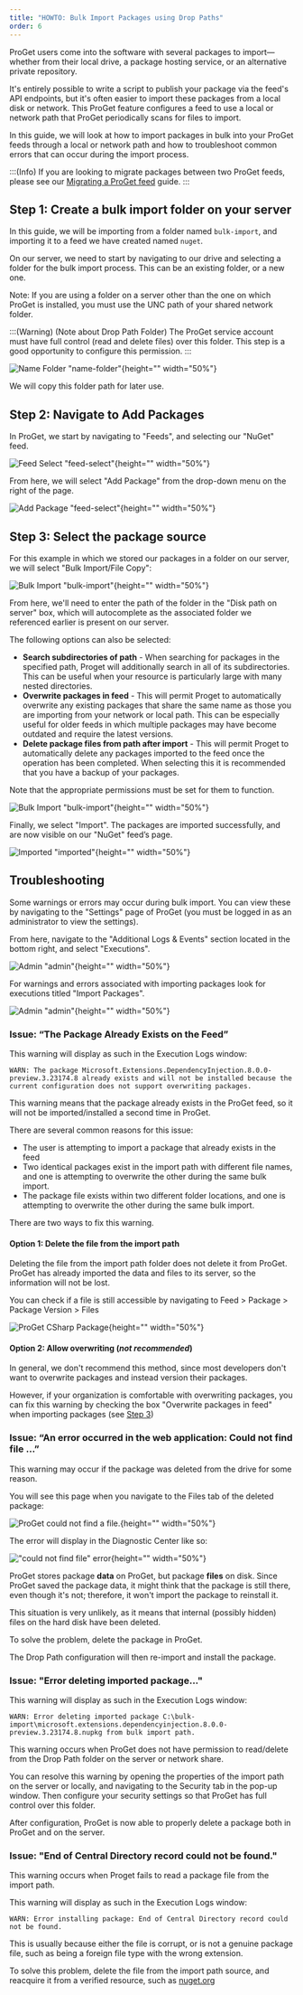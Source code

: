 ```yaml
---
title: "HOWTO: Bulk Import Packages using Drop Paths"
order: 6
---
```


ProGet users come into the software with several packages to import—whether from their local drive, a package hosting service, or an alternative private repository.

It's entirely possible to write a script to publish your package via the feed's API endpoints, but it's often easier to import these packages from a local disk or network. This ProGet feature configures a feed to use a local or network path that ProGet periodically scans for files to import.

In this guide, we will look at how to import packages in bulk into your ProGet feeds through a local or network path and how to troubleshoot common errors that can occur during the import process.

:::(Info)
If you are looking to migrate packages between two ProGet feeds, please see our [Migrating a ProGet feed](/docs/proget/feeds/feed-overview/proget-administration-migrating-a-proget-feed) guide.
:::

## Step 1: Create a bulk import folder on your server

In this guide, we will be importing from a folder named `bulk-import`, and importing it to a feed we have created named `nuget`.

On our server, we need to start by navigating to our drive and selecting a folder for the bulk import process. This can be an existing folder, or a new one.

Note: If you are using a folder on a server other than the one on which ProGet is installed, you must use the UNC path of your shared network folder.

:::(Warning) (Note about Drop Path Folder)
The ProGet service account must have full control (read and delete files) over this folder. This step is a good opportunity to configure this permission.
:::

![Name Folder "name-folder"](/resources/docs/server-folder-bulkimport.png){height="" width="50%"}

We will copy this folder path for later use.

## Step 2: Navigate to Add Packages

In ProGet, we start by navigating to "Feeds", and selecting our "NuGet" feed.

![Feed Select "feed-select"](/resources/docs/proget-feed-nugetselect.png){height="" width="50%"}

From here, we will select "Add Package" from the drop-down menu on the right of the page.

![Add Package "feed-select"](/resources/docs/proget-nuget-feed-addpackage.png){height="" width="50%"}

## Step 3: Select the package source<a id="step-3"></a>

For this example in which we stored our packages in a folder on our server, we will select "Bulk Import/File Copy":

![Bulk Import "bulk-import"](/resources/docs/proget-nuget-addpackage-bulkimport.png){height="" width="50%"}

From here, we'll need to enter the path of the folder in the "Disk path on server" box, which will autocomplete as the associated folder we referenced earlier is present on our server.

The following options can also be selected:

* **Search subdirectories of path** - When searching for packages in the specified path, Proget will additionally search in all of its subdirectories. This can be useful when your resource is particularly large with many nested directories.
* **Overwrite packages in feed** - This will permit Proget to automatically overwrite any existing packages that share the same name as those you are importing from your network or local path. This can be especially useful for older feeds in which multiple packages may have become outdated and require the latest versions.
* **Delete package files from path after import** - This will permit Proget to automatically delete any packages imported to the feed once the operation has been completed. When selecting this it is recommended that you have a backup of your packages.

Note that the appropriate permissions must be set for them to function.

![Bulk Import "bulk-import"](/resources/docs/proget-nuget-bulkpackageimport.png){height="" width="50%"}

Finally, we select "Import". The packages are imported successfully, and are now visible on our "NuGet" feed’s page.

![Imported "imported"](/resources/docs/proget-nuget-feed.png){height="" width="50%"}

## Troubleshooting

Some warnings or errors may occur during bulk import. You can view these by navigating to the "Settings" page of ProGet (you must be logged in as an administrator to view the settings).

From here, navigate to the "Additional Logs & Events" section located in the bottom right, and select "Executions".

![Admin "admin"](/resources/docs/proget-settings-executions.png){height="" width="50%"}

For warnings and errors associated with importing packages look for executions titled "Import Packages".

![Admin "admin"](/resources/docs/proget-executions-importerror.png){height="" width="50%"}

### Issue: “The Package Already Exists on the Feed”

This warning will display as such in the Execution Logs window:

```plaintext
WARN: The package Microsoft.Extensions.DependencyInjection.8.0.0-preview.3.23174.8 already exists and will not be installed because the current configuration does not support overwriting packages.
```

This warning means that the package already exists in the ProGet feed, so it will not be imported/installed a second time in ProGet.

There are several common reasons for this issue:

* The user is attempting to import a package that already exists in the feed
* Two identical packages exist in the import path with different file names, and one is attempting to overwrite the other during the same bulk import.
* The package file exists within two different folder locations, and one is attempting to overwrite the other during the same bulk import.

There are two ways to fix this warning.

#### Option 1: Delete the file from the import path

Deleting the file from the import path folder does not delete it from ProGet. ProGet has already imported the data and files to its server, so the information will not be lost.

You can check if a file is still accessible by navigating to Feed > Package > Package Version > Files

![ProGet CSharp Package](/resources/docs/proget-csharp-packagefilesview.png){height="" width="50%"}

#### Option 2: Allow overwriting (_not recommended_)

In general, we don't recommend this method, since most developers don't want to overwrite packages and instead version their packages.

However, if your organization is comfortable with overwriting packages, you can fix this warning by checking the box "Overwrite packages in feed" when importing packages (see [Step 3](#step-3))

### Issue: “An error occurred in the web application: Could not find file …”

This warning may occur if the package was deleted from the drive for some reason.

You will see this page when you navigate to the Files tab of the deleted package:

![ProGet could not find a file.](/resources/docs/bulkimportviadroppath-unexpectederror-missingfile.png){height="" width="50%"}

The error will display in the Diagnostic Center like so:

!["could not find file" error](/resources/docs/bulkimportviadroppath-serviceoutput-couldnotfinderror.png){height="" width="50%"}

ProGet stores package **data** on ProGet, but package **files** on disk. Since ProGet saved the package data, it might think that the package is still there, even though it's not; therefore, it won't import the package to reinstall it.

This situation is very unlikely, as it means that internal (possibly hidden) files on the hard disk have been deleted.

To solve the problem, delete the package in ProGet.

The Drop Path configuration will then re-import and install the package.

### Issue: "Error deleting imported package..."

This warning will display as such in the Execution Logs window:

```plaintext
WARN: Error deleting imported package C:\bulk-import\microsoft.extensions.dependencyinjection.8.0.0-preview.3.23174.8.nupkg from bulk import path.
```

This warning occurs when ProGet does not have permission to read/delete from the Drop Path folder on the server or network share.

You can resolve this warning by opening the properties of the import path on the server or locally, and navigating to the Security tab in the pop-up window. Then configure your security settings so that ProGet has full control over this folder.

After configuration, ProGet is now able to properly delete a package both in ProGet and on the server.

### Issue: "End of Central Directory record could not be found."

This warning occurs when Proget fails to read a package file from the import path.

This warning will display as such in the Execution Logs window:

```plaintext
WARN: Error installing package: End of Central Directory record could not be found.
```

This is usually because either the file is corrupt, or is not a genuine package file, such as being a foreign file type with the wrong extension.

To solve this problem, delete the file from the import path source, and reacquire it from a verified resource, such as [nuget.org](https://nuget.org)
